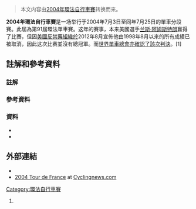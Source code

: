 > 本文内容由[2004年環法自行車賽](https://zh.wikipedia.org/wiki/2004年環法自行車賽)转换而来。


**2004年環法自行車賽**是一场举行于2004年7月3日至同年7月25日的單車分段賽。此屆為第91屆環法單車賽。这年的賽事，本来美國選手[兰斯·阿姆斯特朗](../Page/兰斯·阿姆斯特朗.md "wikilink")赢得了比賽，但因[美國反禁藥組織於](https://zh.wikipedia.org/wiki/美國反禁藥組織 "wikilink")2012年8月宣佈他由1998年8月以來的所有成績已被取消，因此这次比赛並沒有總冠軍。而[世界單車總會亦確認了該次判決](https://zh.wikipedia.org/wiki/世界單車總會 "wikilink")。\[1\]

## 註解和參考資料

### 註解

### 參考資料

### 資料

  -
  -
## 外部連結

  -
  - [2004 Tour de France](http://autobus.cyclingnews.com/road/2004/tour04/) at [Cyclingnews.com](https://zh.wikipedia.org/wiki/Cyclingnews.com "wikilink")

[Category:環法自行車賽](https://zh.wikipedia.org/wiki/Category:環法自行車賽 "wikilink")

1.